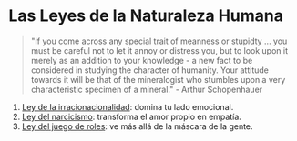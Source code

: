 # Las Leyes de la Naturaleza Humana

> "If you come across any special trait of meanness or stupidty ... you must be careful not to let it annoy or distress you, but to look upon it merely as an addition to your knowledge - a new fact to be considered in studying the character of humanity. Your attitude towards it will be that of the mineralogist who stumbles upon a very characteristic specimen of a mineral." - Arthur Schopenhauer

1. [Ley de la irracionacionalidad](1.md): domina tu lado emocional.
2. [Ley del narcicismo](2.md): transforma el amor propio en empatía.
3. [Ley del juego de roles](3.md): ve más allá de la máscara de la gente.
